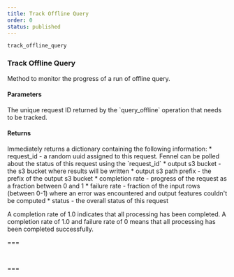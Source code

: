 ```yaml
---
title: Track Offline Query
order: 0
status: published
---
```

`track_offline_query`

### Track Offline Query

Method to monitor the progress of a run of offline query.

#### Parameters
<Expandable title="request_id" type="str">
The unique request ID returned by the `query_offline` operation that needs
to be tracked.
</Expandable>

#### Returns
<Expandable title="type" type="Dict[str, Any]">
Immediately returns a dictionary containing the following information:
* request_id - a random uuid assigned to this request. Fennel can be polled
  about the status of this request using the `request_id`
* output s3 bucket - the s3 bucket where results will be written
* output s3 path prefix - the prefix of the output s3 bucket
* completion rate - progress of the request as a fraction between 0 and 1
* failure rate - fraction of the input rows (between 0-1) where an error was 
  encountered and output features couldn't be computed
* status - the overall status of this request

A completion rate of 1.0 indicates that all processing has been completed.
A completion rate of 1.0 and failure rate of 0 means that all processing has 
been completed successfully.
</Expandable>

===
<pre name="Request" snippet="api-reference/client/query#extract_historical_progress"
  status="success" message="Checking progress of a prior extract historical request"
></pre>

<pre name="Response" snippet="api-reference/client/query#extract_historical_response"
  status="success" message="Sample response of track_offline_query"
></pre>
===




